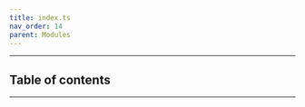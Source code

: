 ```yaml
---
title: index.ts
nav_order: 14
parent: Modules
---
```


---

<h2 class="text-delta">Table of contents</h2>

---
